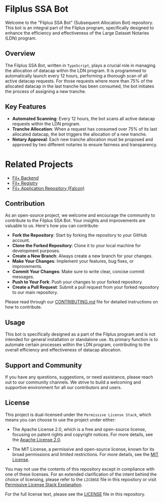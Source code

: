 # Filplus SSA Bot
Welcome to the "Filplus SSA Bot" (Subsequent Allocation Bot) repository. This bot is an integral part of the Filplus program, specifically designed to enhance the efficiency and effectiveness of the Large Dataset Notaries (LDN) program.

## Overview
The Filplus SSA Bot, written in <code>TypeScript</code>, plays a crucial role in managing the allocation of datacap within the LDN program. It is programmed to automatically launch every 12 hours, performing a thorough scan of all active datacap requests. For those requests where more than 75% of the allocated datacap in the last tranche has been consumed, the bot initiates the process of assigning a new tranche.

## Key Features
- **Automated Scanning**: Every 12 hours, the bot scans all active datacap requests within the LDN program.
- **Tranche Allocation**: When a request has consumed over 75% of its last allocated datacap, the bot triggers the allocation of a new tranche.
- **Notary Approval**: Each new tranche allocation must be proposed and approved by two different notaries to ensure fairness and transparency.

# Related Projects
- [Fil+ Backend](https://github.com/filecoin-project/filplus-backend)
- [Fil+ Registry](https://github.com/filecoin-project/filplus-registry)
- [Fil+ Application Repository (Falcon)](https://github.com/filecoin-project/filecoin-plus-falcon)

## Contribution
As an open-source project, we welcome and encourage the community to contribute to the Filplus SSA Bot. Your insights and improvements are valuable to us. Here's how you can contribute:

- **Fork the Repository**: Start by forking the repository to your GitHub account.
- **Clone the Forked Repository**: Clone it to your local machine for development purposes.
- **Create a New Branch**: Always create a new branch for your changes.
- **Make Your Changes**: Implement your features, bug fixes, or improvements.
- **Commit Your Changes**: Make sure to write clear, concise commit messages.
- **Push to Your Fork**: Push your changes to your forked repository.
- **Create a Pull Request**: Submit a pull request from your forked repository to our main repository.

Please read through our [CONTRIBUTING.md](CONTRIBUTING.md) file for detailed instructions on how to contribute.

## Usage
This bot is specifically designed as a part of the Filplus program and is not intended for general installation or standalone use. Its primary function is to automate certain processes within the LDN program, contributing to the overall efficiency and effectiveness of datacap allocation.

## Support and Community
If you have any questions, suggestions, or need assistance, please reach out to our community channels. We strive to build a welcoming and supportive environment for all our contributors and users.

## License
This project is dual-licensed under the `Permissive License Stack`, which means you can choose to use the project under either:

- The Apache License 2.0, which is a free and open-source license, focusing on patent rights and copyright notices. For more details, see the [Apache License 2.0](https://www.apache.org/licenses/LICENSE-2.0).

- The MIT License, a permissive and open-source license, known for its broad permissions and limited restrictions. For more details, see the [MIT License](https://opensource.org/licenses/MIT).

You may not use the contents of this repository except in compliance with one of these licenses. For an extended clarification of the intent behind the choice of licensing, please refer to the `LICENSE` file in this repository or visit [Permissive License Stack Explanation](https://protocol.ai/blog/announcing-the-permissive-license-stack/).

For the full license text, please see the [LICENSE](LICENSE) file in this repository.